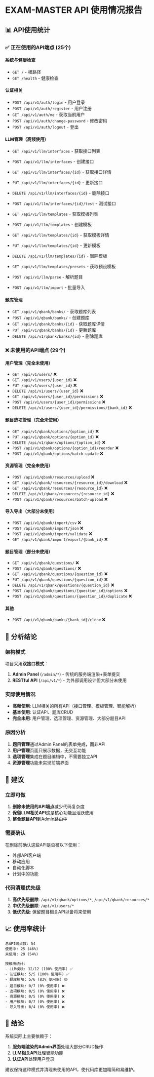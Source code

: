 # EXAM-MASTER API 使用情况报告

## 📊 API使用统计

### ✅ **正在使用的API端点** (25个)

#### 系统与健康检查
- `GET /` - 根路径
- `GET /health` - 健康检查

#### 认证相关
- `POST /api/v1/auth/login` - 用户登录
- `POST /api/v1/auth/register` - 用户注册  
- `GET /api/v1/auth/me` - 获取当前用户
- `POST /api/v1/auth/change-password` - 修改密码
- `POST /api/v1/auth/logout` - 登出

#### LLM管理（高频使用）
- `GET /api/v1/llm/interfaces` - 获取接口列表
- `POST /api/v1/llm/interfaces` - 创建接口
- `GET /api/v1/llm/interfaces/{id}` - 获取接口详情
- `PUT /api/v1/llm/interfaces/{id}` - 更新接口
- `DELETE /api/v1/llm/interfaces/{id}` - 删除接口
- `POST /api/v1/llm/interfaces/{id}/test` - 测试接口

- `GET /api/v1/llm/templates` - 获取模板列表
- `POST /api/v1/llm/templates` - 创建模板
- `GET /api/v1/llm/templates/{id}` - 获取模板详情
- `PUT /api/v1/llm/templates/{id}` - 更新模板
- `DELETE /api/v1/llm/templates/{id}` - 删除模板
- `GET /api/v1/llm/templates/presets` - 获取预设模板

- `POST /api/v1/llm/parse` - 解析题目
- `POST /api/v1/llm/import` - 批量导入

#### 题库管理
- `GET /api/v1/qbank/banks/` - 获取题库列表
- `POST /api/v1/qbank/banks/` - 创建题库
- `GET /api/v1/qbank/banks/{id}` - 获取题库详情
- `PUT /api/v1/qbank/banks/{id}` - 更新题库
- `DELETE /api/v1/qbank/banks/{id}` - 删除题库

### ❌ **未使用的API端点** (29个)

#### 用户管理（完全未使用）
- `GET /api/v1/users/` ❌
- `GET /api/v1/users/{user_id}` ❌
- `PUT /api/v1/users/{user_id}` ❌
- `DELETE /api/v1/users/{user_id}` ❌
- `GET /api/v1/users/{user_id}/permissions` ❌
- `POST /api/v1/users/{user_id}/permissions` ❌
- `DELETE /api/v1/users/{user_id}/permissions/{bank_id}` ❌

#### 题目选项管理（完全未使用）
- `GET /api/v1/qbank/options/{option_id}` ❌
- `PUT /api/v1/qbank/options/{option_id}` ❌
- `DELETE /api/v1/qbank/options/{option_id}` ❌
- `POST /api/v1/qbank/options/{option_id}/reorder` ❌
- `POST /api/v1/qbank/options/batch-update` ❌

#### 资源管理（完全未使用）
- `POST /api/v1/qbank/resources/upload` ❌
- `GET /api/v1/qbank/resources/{resource_id}/download` ❌
- `GET /api/v1/qbank/resources/{resource_id}` ❌
- `DELETE /api/v1/qbank/resources/{resource_id}` ❌
- `POST /api/v1/qbank/resources/batch-upload` ❌

#### 导入导出（大部分未使用）
- `POST /api/v1/qbank/import/csv` ❌
- `POST /api/v1/qbank/import/json` ❌
- `POST /api/v1/qbank/import/validate` ❌
- `GET /api/v1/qbank/import/export/{bank_id}` ❌

#### 题目管理（部分未使用）
- `GET /api/v1/qbank/questions/` ❌
- `POST /api/v1/qbank/questions/` ❌
- `GET /api/v1/qbank/questions/{question_id}` ❌
- `PUT /api/v1/qbank/questions/{question_id}` ❌
- `DELETE /api/v1/qbank/questions/{question_id}` ❌
- `POST /api/v1/qbank/questions/{question_id}/options` ❌
- `POST /api/v1/qbank/questions/{question_id}/duplicate` ❌

#### 其他
- `POST /api/v1/qbank/banks/{bank_id}/clone` ❌

## 📝 分析结论

### 架构模式
项目采用**双接口模式**：
1. **Admin Panel** (`/admin/*`) - 传统的服务端渲染+表单提交
2. **RESTful API** (`/api/v1/*`) - 为外部调用设计但大部分未使用

### 实际使用情况
- **高频使用**: LLM相关的所有API（接口管理、模板管理、智能解析）
- **基本使用**: 认证API、题库CRUD
- **完全未用**: 用户管理、选项管理、资源管理、大部分题目API

### 原因分析
1. **题目管理**通过Admin Panel的表单完成，而非API
2. **用户管理**页面只展示数据，无交互功能
3. **选项管理**集成在题目编辑中，不需要独立API
4. **资源管理**功能未实现前端界面

## 🔧 建议

### 立即可做
1. **删除未使用的API端点**减少代码复杂度
2. **保留LLM相关API**这是核心功能且活跃使用
3. **整合题目API**到Admin路由中

### 需要确认
在删除前确认这些API是否被以下使用：
- 外部API客户端
- 移动应用
- 自动化脚本
- 计划中的功能

### 代码清理优先级
1. **高优先级删除**: `/api/v1/qbank/options/*`, `/api/v1/qbank/resources/*`
2. **中优先级删除**: `/api/v1/users/*`
3. **低优先级**: 保留题目相关API以备将来使用

## 📈 使用率统计

```
总API端点数: 54
使用中: 25 (46%)
未使用: 29 (54%)

按模块统计:
- LLM模块: 12/12 (100% 使用率) ✅
- 认证模块: 5/5 (100% 使用率) ✅
- 题库模块: 5/6 (83% 使用率) 🟡
- 题目模块: 0/7 (0% 使用率) ❌
- 选项模块: 0/5 (0% 使用率) ❌
- 资源模块: 0/5 (0% 使用率) ❌
- 用户模块: 0/7 (0% 使用率) ❌
- 导入导出: 0/4 (0% 使用率) ❌
```

## 🎯 结论

系统实际上主要依赖于：
1. **服务端渲染的Admin界面**处理大部分CRUD操作
2. **LLM相关API**处理智能功能
3. **认证API**处理用户登录

建议保持这种模式并清理未使用的API，使代码库更加精简和易维护。